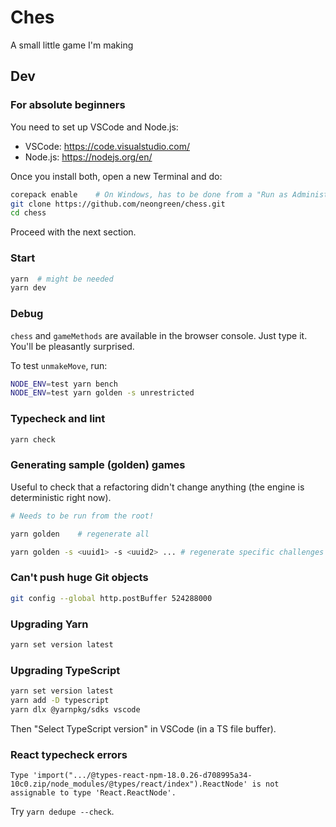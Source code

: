 # Ches

A small little game I'm making

## Dev

### For absolute beginners

You need to set up VSCode and Node.js:

* VSCode: https://code.visualstudio.com/
* Node.js: https://nodejs.org/en/

Once you install both, open a new Terminal and do:

```bash
corepack enable    # On Windows, has to be done from a "Run as Administrator" Terminal
git clone https://github.com/neongreen/chess.git
cd chess
```

Proceed with the next section.

### Start

```bash
yarn  # might be needed
yarn dev
```

### Debug

`chess` and `gameMethods` are available in the browser console. Just type it. You'll be pleasantly surprised.

To test `unmakeMove`, run:

```bash
NODE_ENV=test yarn bench
NODE_ENV=test yarn golden -s unrestricted
```

### Typecheck and lint

```bash
yarn check
```

### Generating sample (golden) games

Useful to check that a refactoring didn't change anything (the engine is deterministic right now).

```bash
# Needs to be run from the root!

yarn golden    # regenerate all

yarn golden -s <uuid1> -s <uuid2> ... # regenerate specific challenges
```

### Can't push huge Git objects

```bash
git config --global http.postBuffer 524288000
```

### Upgrading Yarn

```bash
yarn set version latest
```

### Upgrading TypeScript

```bash
yarn set version latest
yarn add -D typescript
yarn dlx @yarnpkg/sdks vscode
```

Then "Select TypeScript version" in VSCode (in a TS file buffer).

### React typecheck errors

```
Type 'import(".../@types-react-npm-18.0.26-d708995a34-10c0.zip/node_modules/@types/react/index").ReactNode' is not assignable to type 'React.ReactNode'.
```

Try `yarn dedupe --check`.
